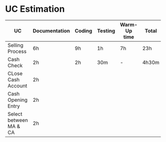 # UC Estimation

| UC | Documentation | Coding | Testing | Warm-Up time | Total | FP |
|----|---------------|--------|---------|--------------|-------|----|
| Selling Process | 6h | 9h | 1h | 7h | 23h | 92,4 |
| Cash Check | 2h | 2h | 30m | - | 4h30m | 39,9 |
| CLose Cash Account | 2h |  |  |  |  | 87,15 |
| Cash Opening Entry | 2h |  |  |  |  | 25,2 |
| Select between MA & CA | 2h |  |  |  |  | 22,05 |
